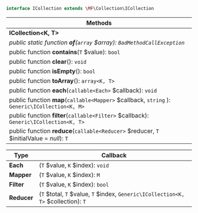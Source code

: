 ```php
interface ICollection extends \MF\Collection\ICollection
```

| Methods |
|---------|
| **ICollection<K, T>** |
| _public static function **of**(`array` $array): `BadMethodCallException`_ |
| public function **contains**(`T` $value): `bool` |
| public function **clear**(): `void` |
| public function **isEmpty**(): `bool` |
| public function **toArray**(): `array<K, T>` |
| public function **each**(`callable<Each>` $callback): `void` |
| public function **map**(`callable<Mapper>` $callback, `string` ): `Generic\ICollection<K, M>` |
| public function **filter**(`callable<Filter>` $callback): `Generic\ICollection<K, T>` |
| public function **reduce**(`callable<Reducer>` $reducer, `T` $initialValue = _null_): `T` |

| Type | Callback |
|------|----------|
| **Each**     | (`T` $value, `K` $index): `void`  |
| **Mapper**   | (`T` $value, `K` $index): `M` |
| **Filter**   | (`T` $value, `K` $index): `bool`  |
| **Reducer**  | (`T` $total, `T` $value, `T` $index, `Generic\ICollection<K, T>` $collection): `T` |
